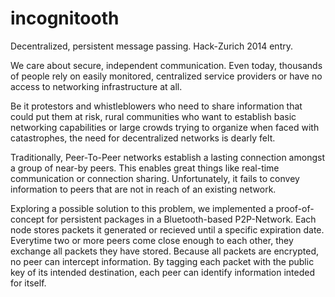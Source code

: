 incognitooth
============

Decentralized, persistent message passing. Hack-Zurich 2014 entry.

We care about secure, independent communication. Even today, thousands of people
rely on easily monitored, centralized service providers or have no access to 
networking infrastructure at all.

Be it protestors and whistleblowers who need to share information that could
put them at risk, rural communities who want to establish basic networking capabilities
or large crowds trying to organize when faced with catastrophes, the need for
decentralized networks is dearly felt.

Traditionally, Peer-To-Peer networks establish a lasting connection amongst a group
of near-by peers. This enables great things like real-time communication or connection sharing.
Unfortunately, it fails to convey information to peers that are not in reach of
an existing network.

Exploring a possible solution to this problem, we implemented a proof-of-concept for
persistent packages in a Bluetooth-based P2P-Network. Each node stores packets it generated
or recieved until a specific expiration date. Everytime two or more peers come close enough
to each other, they exchange all packets they have stored. Because all packets are encrypted,
no peer can intercept information. By tagging each packet with the public key of its intended
destination, each peer can identify information inteded for itself.
